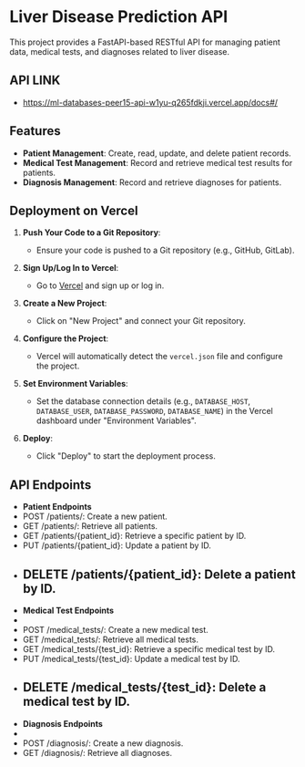 # Liver Disease Prediction API

This project provides a FastAPI-based RESTful API for managing patient data, medical tests, and diagnoses related to liver disease.


## API LINK
- https://ml-databases-peer15-api-w1yu-q265fdkji.vercel.app/docs#/
  
## Features

- **Patient Management**: Create, read, update, and delete patient records.
- **Medical Test Management**: Record and retrieve medical test results for patients.
- **Diagnosis Management**: Record and retrieve diagnoses for patients.

## Deployment on Vercel

1. **Push Your Code to a Git Repository**:
   - Ensure your code is pushed to a Git repository (e.g., GitHub, GitLab).

2. **Sign Up/Log In to Vercel**:
   - Go to [Vercel](https://vercel.com) and sign up or log in.

3. **Create a New Project**:
   - Click on "New Project" and connect your Git repository.

4. **Configure the Project**:
   - Vercel will automatically detect the `vercel.json` file and configure the project.

5. **Set Environment Variables**:
   - Set the database connection details (e.g., `DATABASE_HOST`, `DATABASE_USER`, `DATABASE_PASSWORD`, `DATABASE_NAME`) in the Vercel dashboard under "Environment Variables".

6. **Deploy**:
   - Click "Deploy" to start the deployment process.

## API Endpoints

- **Patient Endpoints**
- POST /patients/: Create a new patient.
- GET /patients/: Retrieve all patients.
- GET /patients/{patient_id}: Retrieve a specific patient by ID.
- PUT /patients/{patient_id}: Update a patient by ID.
- DELETE /patients/{patient_id}: Delete a patient by ID.
  ---
- **Medical Test Endpoints**
- 
- POST /medical_tests/: Create a new medical test.
- GET /medical_tests/: Retrieve all medical tests.
- GET /medical_tests/{test_id}: Retrieve a specific medical test by ID.
- PUT /medical_tests/{test_id}: Update a medical test by ID.
- DELETE /medical_tests/{test_id}: Delete a medical test by ID.
  ---
- **Diagnosis Endpoints**
- 
- POST /diagnosis/: Create a new diagnosis.
- GET /diagnosis/: Retrieve all diagnoses.
